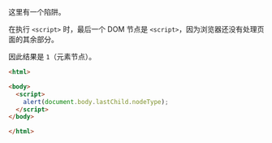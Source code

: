 这里有一个陷阱。

在执行 `<script>` 时，最后一个 DOM 节点是 `<script>`，因为浏览器还没有处理页面的其余部分。

因此结果是 `1`（元素节点）。

```html run height=60
<html>

<body>
  <script>
    alert(document.body.lastChild.nodeType);
  </script>
</body>

</html>
```
